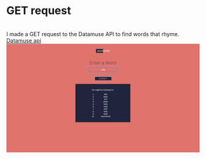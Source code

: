 <h1>GET request</h1>
<br>
I made a GET request to the Datamuse API to find words that rhyme. 
<br>
<a href="https://www.datamuse.com/api/">Datamuse api</a>
<br>
<img src="./wordsmith.png" alt="jelly">
